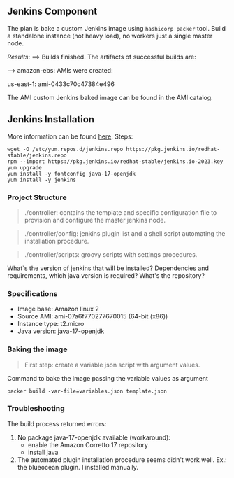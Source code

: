 ## Jenkins Component
The plan is bake a custom Jenkins image using `hashicorp packer` tool. 
Build a standalone instance (not heavy load), no workers just a single master node.

_Results_:
==> Builds finished. The artifacts of successful builds are:

--> amazon-ebs: AMIs were created:

us-east-1: ami-0433c70c47384e496

The AMI custom Jenkins baked image can be found in the AMI catalog.

## Jenkins Installation 
More information can be found [here](https://www.jenkins.io/doc/book/installing/linux/).
Steps:
```shell
wget -O /etc/yum.repos.d/jenkins.repo https://pkg.jenkins.io/redhat-stable/jenkins.repo
rpm --import https://pkg.jenkins.io/redhat-stable/jenkins.io-2023.key
yum upgrade
yum install -y fontconfig java-17-openjdk
yum install -y jenkins
```

### Project Structure
> ./controller: contains the template and specific configuration file to provision 
and configure the master jenkins node.

> ./controller/config: jenkins plugin list and a shell script automating the installation procedure.

> ./controller/scripts: groovy scripts with settings procedures. 

What`s the version of jenkins that will be installed?
Dependencies and requirements, which java version is required?
What's the repository? 

### Specifications
* Image base: Amazon linux 2
* Source AMI: ami-07a6f770277670015 (64-bit (x86))
* Instance type: t2.micro
* Java version: java-17-openjdk

### Baking the image
> First step: create a variable json script with argument values.

Command to bake the image passing the variable values as argument
```shell
packer build -var-file=variables.json template.json
```

### Troubleshooting
The build process returned errors:
1. No package java-17-openjdk available (workaround): 
   * enable the Amazon Corretto 17 repository
   * install java
2. The automated plugin installation procedure seems didn't work well. Ex.: the blueocean
   plugin. I installed manually.